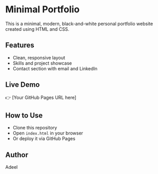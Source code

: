 # Minimal Portfolio

This is a minimal, modern, black-and-white personal portfolio website created using HTML and CSS.

## Features
- Clean, responsive layout
- Skills and project showcase
- Contact section with email and LinkedIn

## Live Demo
👉 [Your GitHub Pages URL here]

## How to Use
- Clone this repository
- Open `index.html` in your browser
- Or deploy it via GitHub Pages

## Author
Adeel
